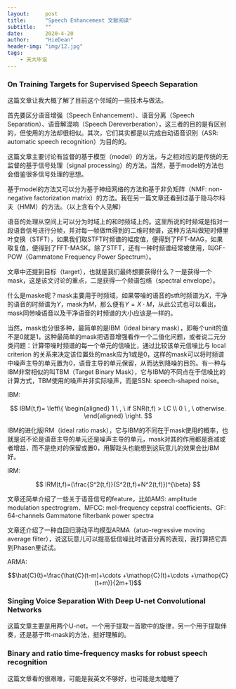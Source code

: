 ```yaml
---
layout:     post
title:      "Speech Enhancement 文献阅读"
subtitle:   ""
date:       2020-4-20
author:     "HieDean"
header-img: "img/12.jpg"
tags:
    - 天大毕设
---
```

<head>
    <script src="https://cdn.mathjax.org/mathjax/latest/MathJax.js?config=TeX-AMS-MML_HTMLorMML" type="text/javascript"></script>
    <script type="text/x-mathjax-config">
        MathJax.Hub.Config({
            tex2jax: {
            skipTags: ['script', 'noscript', 'style', 'textarea', 'pre'],
            inlineMath: [['$','$']]
            }
        });
    </script>
</head>

### On Training Targets for Supervised Speech Separation
这篇文章让我大概了解了目前这个邻域的一些技术与做法。


首先要区分语音增强（Speech Enhancement）、语音分离（Speech Separation）、语音解混响（Speech Dereverberation），这三者的目的是有区别的，但使用的方法却很相似。其次，它们其实都是以完成自动语音识别（ASR: automatic speech recognition）为目的的。


这篇文章主要讨论有监督的基于模型（model）的方法，与之相对应的是传统的无监督的基于信号处理（signal processing）的方法。当然，基于model的方法也会借鉴很多信号处理的思想。


基于model的方法又可以分为基于神经网络的方法和基于非负矩阵（NMF: non-negative factorization matrix）的方法。我在另一篇文章还看到过基于隐马尔科夫（HMM）的方法。（以上含有个人见解）


语音的处理从空间上可以分为时域上的和时频域上的。这里所说的时频域是指对一段语音信号进行分帧，并对每一帧做fft得到的二维时频谱，这种方法叫做短时傅里叶变换（STFT），如果我们取STFT时频谱的幅度值，便得到了FFT-MAG，如果取复值，便得到了FFT-MASK。除了STFT，还有一种时频谱经常被使用，叫GF-POW（Gammatone Frequency Power Spectrum）。


文章中还提到目标（target），也就是我们最终想要获得什么？一是获得一个mask，这是该文讨论的重点，二是获得一个频谱包络（spectral envelope）。


什么是maske呢？mask主要用于时频域，如果带噪的语音的stft时频谱为$X$，干净的语音的时频谱为$Y$，mask为$M$，那么便有$Y=X \cdot M$，从此公式也可以看出，mask同带噪语音以及干净语音的时频谱的大小应该是一样的。


当然，mask也分很多种，最简单的是IBM（ideal binary mask），即每个unit的值不是0就是1，这种最简单的mask把语音增强看作一个二值化问题，或者说二元分类问题：计算带噪时频谱的每一个单元的信噪比，通过比较该单元信噪比与 local criterion 的关系来决定该位置处的mask应为1或是0，这样的mask可以将时频谱中噪声主导的单元置为0，语音主导的单元保留，从而达到降噪的目的。有一种与IBM非常相似的叫TBM（Target Binary Mask），它与IBM的不同点在于信噪比的计算方式，TBM使用的噪声并非实际噪声，而是SSN: speech-shaped noise。


IBM:


$$
IBM(t,f)= \left\{
            \begin{aligned}
            1 \ , \ if SNR(t,f) > LC \\
            0 \ , \ otherwise.
            \end{aligned}
            \right.
$$


IBM的进化版IRM（ideal ratio mask），它与IBM的不同在于mask使用的概率，也就是说不论是语音主导的单元还是噪声主导的单元，mask对其的作用都是衰减或者增益，而不是绝对的保留或置0，用脚趾头也能想到这玩意儿的效果会比IBM好。


IRM:


$$
IRM(t,f)=(\frac{S^2(t,f)}{S^2(t,f)+N^2(t,f)})^{\beta}
$$


文章还简单介绍了一些关于语音信号的feature，比如AMS: amplitude modulation spectrogram、MFCC: mel-frequency cepstral coefficients、GF: 64-channels Gammatone filterbank power spectra


文章还介绍了一种自回归滑动平均模型ARMA（atuo-regressive moving average filter），说这玩意儿可以提高低信噪比时语音分离的表现，我打算把它弄到Phasen里试试。


ARMA:


$$\hat{C}(t)=\frac{\hat{C}(t-m)+\cdots +\mathop{C}(t)+\cdots +\mathop{C}(t+m)}{2m+1}$$


### Singing Voice Separation With Deep U-net Convolutional Networks
这篇文章主要是用两个U-net，一个用于提取一首歌中的旋律，另一个用于提取伴奏，还是基于fft-mask的方法，挺好理解的。


### Binary and ratio time-frequency masks for robust speech recognition
这篇文章看的很艰难，可能是我英文不够好，也可能是太瞌睡了
